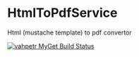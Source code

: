 # HtmlToPdfService
Html (mustache template) to pdf convertor

[![vahpetr MyGet Build Status](https://www.myget.org/BuildSource/Badge/vahpetr?identifier=e018bd47-681d-40d1-9492-b8f49c928994)](https://www.myget.org/)
